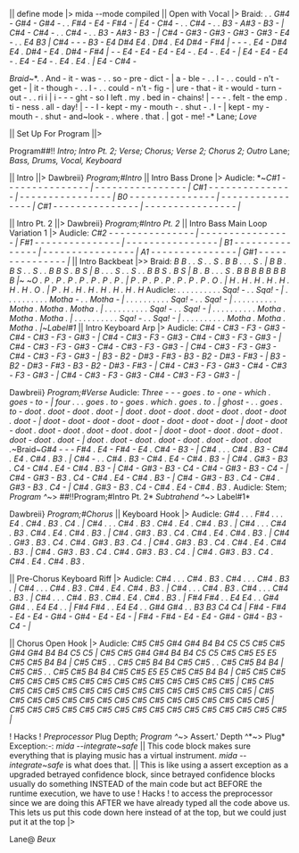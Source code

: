
|| define mode |>
mida --mode compiled
|| Open with Vocal |> 
Braid: *. . G#4 - G#4 - G#4 - . . F#4 - E4 - F#4 - | E4 - C#4 - . . C#4 - . . B3 - A#3 - B3 - | C#4 - C#4 - . . C#4 - . . B3 - A#3 - B3 - | C#4 - G#3 - G#3 - G#3 - G#3 - E4 - . . E4 B3 | C#4 - - - B3 - E4 D#4 E4 . D#4 . E4 D#4 - F#4 | - - - . E4 - D#4 E4 . D#4 - E4 . D#4 - F#4 | - - E4 - E4 - E4 - E4 - . E4 - . E4 - | E4 - E4 - E4 - . E4 - E4 - . E4 . E4 . | E4 - C#4 -*

*Braid*~*. . And - it - was - . . so - pre - dict - | a - ble - . . I - . . could - n't - get - | it - though - . . I - . . could - n't - fig - | ure - that - it - would - turn - out - . . ri i | i - - - ght - so I left . my . bed in - chains! | - - - . felt - the emp . ti - ness . all - day! | - - I - kept - my - mouth - . shut - . I - | kept - my - mouth - . shut - and~look - . where . that . | got - me! -*
Lane; *Love*

|| Set Up For Program ||>

Program##!! *Intro; Intro Pt. 2; Verse; Chorus; Verse 2; Chorus 2; Outro*
Lane; *Bass, Drums, Vocal, Keyboard*

|| Intro ||>
Dawbreii} *Program;#Intro*
|| Intro Bass Drone |> Audicle:  *~*C#1 - - - - - - - - - - - - - - - | - - - - - - - - - - - - - - - - | C#1 - - - - - - - - - - - - - - - | - - - - - - - - - - - - - - - - | B0 - - - - - - - - - - - - - - - | - - - - - - - - - - - - - - - - | C#1 - - - - - - - - - - - - - - - | - - - - - - - - - - - - - - - - |*

|| Intro Pt. 2 ||>
Dawbreii} *Program;#Intro Pt. 2*
|| Intro Bass Main Loop Variation 1 |> Audicle: *C#2 - - - - - - - - - - - - - - - | - - - - - - - - - - - - - - - - | F#1 - - - - - - - - - - - - - - - | - - - - - - - - - - - - - - - - | B1 - - - - - - - - - - - - - - - | - - - - - - - - - - - - - - - - | A1 - - - - - - - - - - - - - - - | G#1 - - - - - - - - - - - - - - - |*
|| Intro Backbeat |>> 
Braid: 
*B B . . S . . S . B B . . . S . | B B . B S . . S . . B B S . B S | B . . . S . . S . . B B S . B S | B . B . . . S . B B B B B B B B |*~
~*O . P . P . P . P . P . P . P . | P . P . P . P . P . P . P . O . | H . H . H . H . H . H . H . O . | P . H . H . H . H . H . H . H*
Audicle: *. . . . . . . . . . Sqa! - . . Sqa! - | . . . . . . . . . . Motha - . . Motha - | . . . . . . . . . . Sqa! - . . Sqa! - | . . . . . . . . . . Motha . Motha . Motha . | . . . . . . . . . . Sqa! - . . Sqa! - | . . . . . . . . . . Motha . Motha . Motha . | . . . . . . . . . . Sqa! - . . Sqa! - | . . . . . . . . . . Motha . Motha . Motha . |*~*Label#1*
|| Intro Keyboard Arp |> 
Audicle: *C#4 - C#3 - F3 - G#3 - C#4 - C#3 - F3 - G#3 - | C#4 - C#3 - F3 - G#3 - C#4 - C#3 - F3 - G#3 - | C#4 - C#3 - F3 - G#3 - C#4 - C#3 - F3 - G#3 - | C#4 - C#3 - F3 - G#3 - C#4 - C#3 - F3 - G#3 - | B3 - B2 - D#3 - F#3 - B3 - B2 - D#3 - F#3 - | B3 - B2 - D#3 - F#3 - B3 - B2 - D#3 - F#3 - | C#4 - C#3 - F3 - G#3 - C#4 - C#3 - F3 - G#3 - | C#4 - C#3 - F3 - G#3 - C#4 - C#3 - F3 - G#3 - |*

Dawbreii} *Program;#Verse*
Audicle: *Three - - - goes . to - one - which . goes - to - | four . . . goes . to - goes . which . goes . to . | ghost - . . goes . to - doot . doot - doot . doot - | doot . doot - doot . doot - doot . doot - doot . doot - | doot - doot - doot - doot - doot - doot - doot - doot - | doot - doot - doot . doot - doot . doot - doot . doot - | doot - doot - doot . doot - doot . doot - doot . doot - | doot . doot - doot . doot - doot . doot - doot . doot .*~Braid~*G#4 - - - F#4 . E4 - F#4 - E4 . C#4 - B3 - | C#4 . . . C#4 . B3 - C#4 . E4 . C#4 . B3 . | C#4 - . . C#4 . B3 - C#4 . E4 - C#4 . B3 - | C#4 . G#3 - B3 . C4 - C#4 . E4 - C#4 . B3 - | C#4 - G#3 - B3 - C4 - C#4 - G#3 - B3 - C4 - | C#4 - G#3 - B3 . C4 - C#4 . E4 - C#4 . B3 - | C#4 - G#3 - B3 . C4 - C#4 . G#3 - B3 . C4 - | C#4 . G#3 - B3 . C4 - C#4 . E4 - C#4 . B3 .*
Audicle: Stem; 
*Program ^*~> ##!!Program;#Intro Pt. 2*
*Subtrahend ^*~> Label#1* 

Dawbreii} *Program;#Chorus*
|| Keyboard Hook |> Audicle: *G#4 . . . F#4 . . . E4 . C#4 . B3 . C4 . | C#4 . . . C#4 . B3 . C#4 . E4 . C#4 . B3 . | C#4 . . . C#4 . B3 . C#4 . E4 . C#4 . B3 . | C#4 . G#3 . B3 . C4 . C#4 . E4 . C#4 . B3 . | C#4 . G#3 . B3 . C4 . C#4 . G#3 . B3 . C4 . | C#4 . G#3 . B3 . C4 . C#4 . E4 . C#4 . B3 . | C#4 . G#3 . B3 . C4 . C#4 . G#3 . B3 . C4 . | C#4 . G#3 . B3 . C4 . C#4 . E4 . C#4 . B3 .*

|| Pre-Chorus Keyboard Riff |> Audicle: *C#4 . . . C#4 . B3 . C#4 . . . C#4 . B3 . | C#4 . . . C#4 . B3 . C#4 . E4 . C#4 . B3 . | C#4 . . . C#4 . B3 . C#4 . . . C#4 . B3 . | C#4 . . . C#4 . B3 . C#4 . E4 . C#4 . B3 . | F#4 F#4 . . E4 E4 . . G#4 G#4 . . E4 E4 . . | F#4 F#4 . . E4 E4 . . G#4 G#4 . . B3 B3 C4 C4 | F#4 - F#4 - E4 - E4 - G#4 - G#4 - E4 - E4 - | F#4 - F#4 - E4 - E4 - G#4 - G#4 - B3 - C4 - |*

|| Chorus Open Hook |> Audicle: *C#5 C#5 G#4 G#4 B4 B4 C5 C5 C#5 C#5 G#4 G#4 B4 B4 C5 C5 | C#5 C#5 G#4 G#4 B4 B4 C5 C5 C#5 C#5 E5 E5 C#5 C#5 B4 B4 | C#5 C#5 . . C#5 C#5 B4 B4 C#5 C#5 . . C#5 C#5 B4 B4 | C#5 C#5 . . C#5 C#5 B4 B4 C#5 C#5 E5 E5 C#5 C#5 B4 B4 | C#5 C#5 C#5 C#5 C#5 C#5 C#5 C#5 C#5 C#5 C#5 C#5 C#5 C#5 C#5 C#5 | C#5 C#5 C#5 C#5 C#5 C#5 C#5 C#5 C#5 C#5 C#5 C#5 C#5 C#5 C#5 C#5 | C#5 C#5 C#5 C#5 C#5 C#5 C#5 C#5 C#5 C#5 C#5 C#5 C#5 C#5 C#5 C#5 | C#5 C#5 C#5 C#5 C#5 C#5 C#5 C#5 C#5 C#5 C#5 C#5 C#5 C#5 C#5 C#5 |*

! Hacks ! *Preprocessor*
Plug Depth; *Program ^*~> Assert.' Depth ^*~> Plug*
Exception:-: **mida --integrate*~*safe**
|| This code block makes sure everything that is playing music has a virtual instrument. *mida --integrate*~*safe* is what does that. 
|| This is like using a assert exception as a upgraded betrayed confidence block, since betrayed confidence blocks usually do something INSTEAD of the main code but act BEFORE the runtime execution, we have to use ! Hacks ! to access the preprocessor since we are doing this AFTER we have already typed all the code above us. This lets us put this code down here instead of at the top, but we could just put it at the top |>

Lane@ *Beux*
